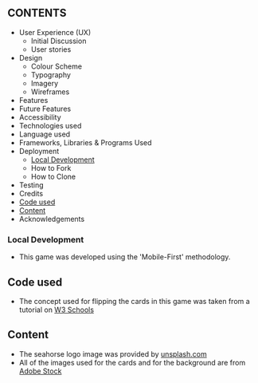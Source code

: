 ## CONTENTS
- User Experience (UX)
  - Initial Discussion
  - User stories
- Design
  - Colour Scheme
  - Typography
  - Imagery
  - Wireframes
 - Features
- Future Features
- Accessibility
- Technologies used
- Language used
- Frameworks, Libraries & Programs Used
- Deployment
  - [Local Development](#local-development)
  - How to Fork
  - How to Clone
- Testing
- Credits
- [Code used](#code-used)
- [Content](#content)
- Acknowledgements
### Local Development
- This game was developed using the 'Mobile-First' methodology.
## Code used
- The concept used for flipping the cards in this game was taken from a tutorial on [W3 Schools](https://www.w3schools.com/howto/howto_css_flip_card.asp) 
## Content
- The seahorse logo image was provided by [unsplash.com](https:unsplash.com/s/photos/seahorse)
- All of the images used for the cards and for the background are from [Adobe Stock](https://stock.adobe.com/ie/)
